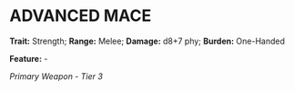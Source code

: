 # ADVANCED MACE

**Trait:** Strength; **Range:** Melee; **Damage:** d8+7 phy; **Burden:** One-Handed

**Feature:** -

*Primary Weapon - Tier 3*